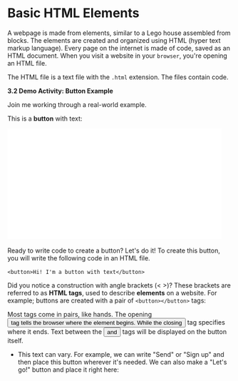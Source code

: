 # Basic HTML Elements

A webpage is made from elements, similar to a Lego house assembled from blocks. The elements are created and organized using HTML (hyper text markup language). Every page on the internet is made of code, saved as an HTML document. When you visit a website in your ```browser```, you're opening an HTML file.

The HTML file is a text file with the ```.html``` extension. The files contain code.

**3.2 Demo Activity: Button Example**

Join me working through a real-world example.

This is a **button** with text:

![](https://github.com/DrVicki/intro-web-dev/blob/master/HTML/images/blue-button-with-text.gif)

Ready to write code to create a button? Let's do it!
To create this button, you will write the following code in an HTML file.

```
<button>Hi! I'm a button with text</button>
```



Did you notice a construction with angle brackets (< >)? These brackets are referred to as **HTML tags**, used to describe **elements** on a website. For example; buttons are created with a pair of ```<button></button>``` tags:

Most tags come in pairs, like hands. The opening <button> tag tells the browser where the element begins. While the closing </button> tag specifies where it ends. Text between the <button> and </button> tags will be displayed on the button itself.
- This text can vary. For example, we can write "Send" or "Sign up" and then place this button wherever it's needed. We can also make a "Let's go!" button and place it right here:


